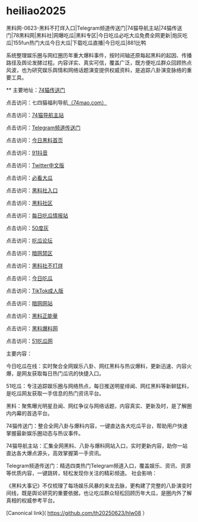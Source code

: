 # heiliao2025
黑料网-0623-黑料不打烊入口|Telegram频道传送门|74猫导航主站|74猫传送门|78黑料网|黑料社|网曝吃瓜|黑料专区|今日吃瓜必吃大瓜免费全网更新|炮灰吃瓜|155fun热门大瓜今日大瓜|下载吃瓜直播|今日吃瓜|881比鸭

系统整理娱乐圈与网红圈历年重大爆料事件，按时间轴还原每起黑料的起因、传播路径及舆论发酵过程。内容详实、真实可信，覆盖广泛，既方便吃瓜群众回顾热点风波，也为研究娱乐舆情和网络话题演变提供权威资料，是追踪八卦演变脉络的重要工具。

** 主要地址：<a href="https://74mao.com/">74猫传送门</a>

点击访问：七四猫福利导航<a href="https://74mao.com/">（74mao.com）</a>

点击访问：<a href="https://74mao.com/">74猫导航主站</a>

点击访问：<a href="https://74mao.com/">Telegram频道传送门</a>

点击访问：<a href="https://hl384.pages.dev/">今日黑料首页</a>

点击访问：<a href="https://dy7-15.pages.dev/">91抖音</a>

点击访问：<a href="https://tt-30.pages.dev/">Twitter中文版</a>

点击访问：<a href="https://pi01-1.pages.dev/">必看大瓜</a>

点击访问：<a href="https://hl377.pages.dev/">黑料社入口</a>

点击访问：<a href="https://hl382.pages.dev/">黑料社区</a>

点击访问：<a href="https://pi02-01.pages.dev/">每日吃瓜情报站</a>

点击访问：<a href="https://pi1-01.pages.dev/">50度灰</a>

点击访问：<a href="https://pi12-01.pages.dev/">吃瓜论坛</a>

点击访问：<a href="https://pi20.pages.dev/">暗网禁区</a>

点击访问：<a href="https://cg47-01.pages.dev/">黑料社不打烊</a>

点击访问：<a href="https://pi06-1.pages.dev/">今日吃瓜</a>

点击访问：<a href="https://pi10-02.pages.dev/">TikTok成人版</a>

点击访问：<a href="https://aw10-12.pages.dev/">暗网网站</a>

点击访问：<a href="https://hl380.pages.dev/">黑料正能量</a>

点击访问：<a href="https://hl374.pages.dev/">黑料爆料网</a>

点击访问：<a href="https://pi98.pages.dev/">51吃瓜网</a>

主要内容：

今日吃瓜在线：实时聚合全网娱乐八卦、网红黑料与热议爆料，更新迅速、内容火爆，是网友获取每日热门瓜讯的快捷入口。

51吃瓜：专注追踪娱乐圈与网络热点，每日推送明星绯闻、网红黑料等新鲜猛料，是吃瓜网友获取一手信息的热门资讯平台。

黑料：聚焦曝光明星丑闻、网红争议与网络话题，内容真实、更新及时，是了解圈内内幕的首选平台。

74猫传送门：整合全网八卦与爆料内容，一键直达各大吃瓜平台，帮助用户快速掌握最新娱乐圈动态与热议事件。

74猫导航主站：汇集全网黑料、八卦与爆料网站入口，实时更新内容，助你一站直达各大爆点源头，高效掌握第一手资讯。

Telegram频道传送门：精选四类热门Telegram频道入口，覆盖娱乐、资讯、资源等优质内容，一键跳转，轻松发现你关注的精彩频道。
社会影响：

《黑料大事记》不仅梳理了每场娱乐风暴的来龙去脉，更构建了完整的八卦演变时间线，既是舆论研究的重要依据，也让吃瓜群众轻松回顾历年大瓜，是圈内外了解真相的权威参考平台。

[Canonical link]( https://github.com/th20250623/hlw08 ）
